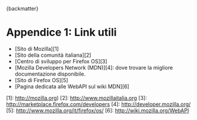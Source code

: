 {backmatter}

# Appendice 1: Link utili

* [Sito di Mozilla][1]
* [Sito della comunità italiana][2]
* [Centro di sviluppo per Firefox OS][3]
* [Mozilla Developers Network (MDN)][4]: dove trovare la migliore documentazione disponibile.
* [Sito di Firefox OS][5]
* [Pagina dedicata alle WebAPI sul wiki MDN][6] 

[1]: http://mozilla.org)
[2]: http://www.mozillaitalia.org
[3]: http://marketplace.firefox.com/developers
[4]: http://developer.mozilla.org/
[5]: http://www.mozilla.org/it/firefox/os/
[6]: http://wiki.mozilla.org/WebAPI
